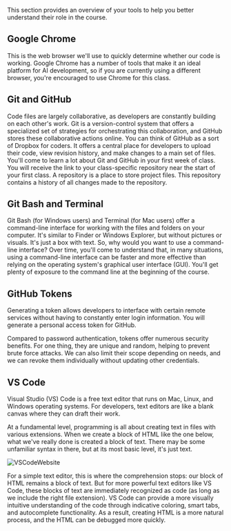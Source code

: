 <img style="display: none;" src="https://static.bc-edx.com/ai/ail-v-1-0/prework/m2/img/banner.jpg" alt="lesson banner" />

This section provides an overview of your tools to help you better understand their role in the course.

## Google Chrome

This is the web browser we'll use to quickly determine whether our code is working. Google Chrome has a number of tools that make it an ideal platform for AI development, so if you are currently using a different browser, you're encouraged to use Chrome for this class.

## Git and GitHub

Code files are largely collaborative, as developers are constantly building on each other's work. Git is a version-control system that offers a specialized set of strategies for orchestrating this collaboration, and GitHub stores these collaborative actions online. You can think of GitHub as a sort of Dropbox for coders. It offers a central place for developers to upload their code, view revision history, and make changes to a main set of files. You'll come to learn a lot about Git and GitHub in your first week of class. You will receive the link to your class-specific repository near the start of your first class. A repository is a place to store project files. This repository contains a history of all changes made to the repository.

## Git Bash and Terminal

Git Bash (for Windows users) and Terminal (for Mac users) offer a command-line interface for working with the files and folders on your computer. It's similar to Finder or Windows Explorer, but without pictures or visuals. It's just a box with text. So, why would you want to use a command-line interface? Over time, you'll come to understand that, in many situations, using a command-line interface can be faster and more effective than relying on the operating system's graphical user interface (GUI). You'll get plenty of exposure to the command line at the beginning of the course.

## GitHub Tokens

Generating a token allows developers to interface with certain remote services without having to constantly enter login information. You will generate a personal access token for GitHub.

Compared to password authentication, tokens offer numerous security benefits. For one thing, they are unique and random, helping to prevent brute force attacks. We can also limit their scope depending on needs, and we can revoke them individually without updating other credentials.

## VS Code

Visual Studio (VS) Code is a free text editor that runs on Mac, Linux, and Windows operating systems. For developers, text editors are like a blank canvas where they can draft their work.

At a fundamental level, programming is all about creating text in files with various extensions. When we create a block of HTML like the one below, what we've really done is created a block of text. There may be some unfamiliar syntax in there, but at its most basic level, it's just text.

![VSCodeWebsite](https://static.bc-edx.com/ai/ail-v-1-0/prework/m2/img/MachineReady-VSCode.jpg)

For a simple text editor, this is where the comprehension stops: our block of HTML remains a block of text. But for more powerful text editors like VS Code, these blocks of text are immediately recognized as code (as long as we include the right file extension). VS Code can provide a more visually intuitive understanding of the code through indicative coloring, smart tabs, and autocomplete functionality. As a result, creating HTML is a more natural process, and the HTML can be debugged more quickly.
